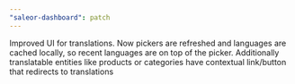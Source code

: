 ```yaml
---
"saleor-dashboard": patch
---
```


Improved UI for translations. Now pickers are refreshed and languages are cached locally, so recent languages are on top of the picker. Additionally translatable entities like products or categories have contextual link/button that redirects to translations
